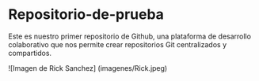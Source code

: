# Repositorio-de-prueba

Este es nuestro primer repositorio de Github, una plataforma de desarrollo
colaborativo que nos permite crear repositorios Git centralizados y
compartidos.

![Imagen de Rick Sanchez] (imagenes/Rick.jpeg)
